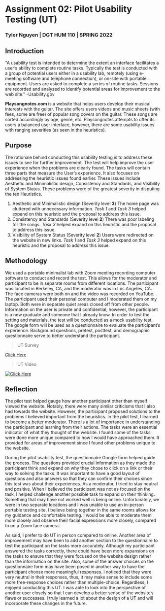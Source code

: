 # Assignment 02: Pilot Usability Testing (UT)

### Tyler Nguyen | DGT HUM 110 | SPRING 2022

## Introduction

"A usability test is intended to determine the extent an interface facilitates a user’s ability to complete routine tasks. Typically the test is conducted with a group of potential users either in a usability lab, remotely (using e-meeting software and telephone connection), or on-site with portable equipment. Users are asked to complete a series of routine tasks. Sessions are recorded and analyzed to identify potential areas for improvement to the web site." -Usability.gov

**Playsongnotes.com** is a website that helps users develop their musical interests with the guitar. The site offers users videos and music sheets (with fees, some are free) of popular song covers on the guitar. These songs are sorted accordingly by age, genre, etc. Playsongnotes attempts to offer its users a balanced user interface, however, there are some usability issues with ranging severities (as seen in the heuristics).

## Purpose

The rationale behind conducting this usability testing is to address these issues to see for further improvement. The test will help improve the user experience when the problems are clearly found. The tasks will contain three parts that measure the User’s experience. It also focuses on addressing the heuristic issues found earlier. These issues include Aesthetic and Minimalistic design, Consistency and Standards, and Visibility of System Status. These problems were of the greatest severity in disputing the ten Heuristics.

1. Aesthetic and Minimalistic design (Severity level **3**)
  The home page was cluttered with unnecessary information. *Task 1* and *Task 3* helped expand on this heuristic and the proposal to address this issue.
2. Consistency and Standards (Severity level **2**)
  There was poor labeling for the songs. *Task 3* helped expand on this heuristic and the proposal to address this issue.
3. Visibility of System Status (Severity level **2**)
  Users were redirected on the website in new links. *Task 1* and *Task 3* helped expand on this heuristic and the proposal to address this issue.
  
## Methodology

We used a portable minimalist lab with Zoom meeting recording computer software to conduct and record the test. This allows for the moderator and participant to be in separate rooms from different locations. The participant was located in Berkeley, CA, and the moderator was in Los Angeles, CA. The face cameras were both on and the video was recorded on YouTube. The participant used their personal computer and I moderated them on my laptop. Both were in separate quiet areas closed off from other people. Information on the user is private and confidential, however, the participant is a new graduate and someone that I already know. In order to test the setting and materials, the test will be conducted as a mock usability test. The google form will be used as a questionnaire to evaluate the participant’s experience. Background questions, pretest, posttest, and demographic questionnaire serve to better understand the participant.

> UT Survey

[Click Here](https://forms.gle/Gm5vJ6vQXSsdbshw9)

> UT Video


[![Click Here](http://img.youtube.com/vi/7-TKsqspqb0/0.jpg)](https://www.youtube.com/watch?v=7-TKsqspqb0 "ALT-TEXT")

## Reflection

The pilot test helped gauge how another participant other than myself viewed the website. Notably, there were many similar criticisms that I also had towards the website. However, the participant proposed solutions to the problems I believed important from the heuristics. In the pilot test, I learned to become a better moderator. There is a lot of importance in understanding the participant and learning from their actions. The tasks were an essential indicator of what they thought of the website. I found some of the tasks were done more unique compared to how I would have approached them. It provided for areas of improvement since I found other problems unique to the website.

During the pilot usability test, the questionnaire Google form helped guide the process. The questions provided crucial information as they made the participant think and expand on why they chose to click on a link or their way to solving the tasks. It was important to have a good layout of questions and also answers so that they can confirm their choices since this test was about their experiences. As a moderator, I tried to stay neutral and positive. When I believed the participant was not as focused on the task, I helped challenge another possible task to expand on their thinking. Something that may have not worked well is being online. Unfortunately, we were in two separate locations and I was unable to use an in-person portable testing site. I believe being together in the same rooms allows for my guidance and comfortable testing. I would be able to moderate them more closely and observe their facial expressions more closely, compared to on a Zoom face camera.

As said, I prefer to do UT in person compared to online. Another area of improvement may have been to add another section to the questionnaire to test the participant on the tasks more accurately. Although my participant answered the tasks correctly, there could have been more expansions on the tasks to ensure that they were focused on the website design rather than the information on the site. Also, some of the answer choices on the questionnaire form may have been posed in another way to have the participant choose more meaningful responses. I noticed that they were very neutral in their responses, thus, it may make sense to include some more free-response choices rather than multiple-choice. Regardless, I enjoyed conducting this UT. I was able to look into the perspective of another user closely so that I can develop a better sense of the website’s flaws or successes. I truly learned a lot about the design of a UT and will incorporate these changes in the future.


